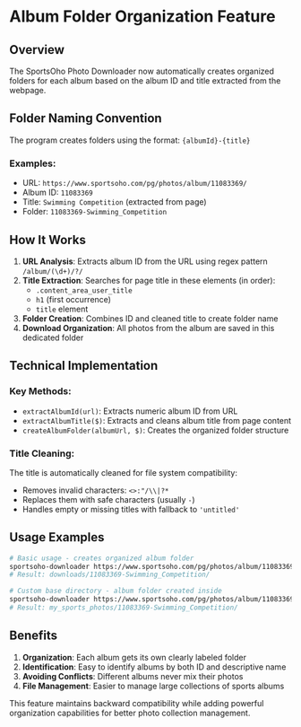 # Album Folder Organization Feature

## Overview

The SportsOho Photo Downloader now automatically creates organized folders for each album based on the album ID and title extracted from the webpage.

## Folder Naming Convention

The program creates folders using the format: `{albumId}-{title}`

### Examples:
- URL: `https://www.sportsoho.com/pg/photos/album/11083369/`
- Album ID: `11083369`
- Title: `Swimming Competition` (extracted from page)
- Folder: `11083369-Swimming_Competition`

## How It Works

1. **URL Analysis**: Extracts album ID from the URL using regex pattern `/album/(\d+)/?/`
2. **Title Extraction**: Searches for page title in these elements (in order):
   - `.content_area_user_title`
   - `h1` (first occurrence)
   - `title` element
3. **Folder Creation**: Combines ID and cleaned title to create folder name
4. **Download Organization**: All photos from the album are saved in this dedicated folder

## Technical Implementation

### Key Methods:

- `extractAlbumId(url)`: Extracts numeric album ID from URL
- `extractAlbumTitle($)`: Extracts and cleans album title from page content
- `createAlbumFolder(albumUrl, $)`: Creates the organized folder structure

### Title Cleaning:

The title is automatically cleaned for file system compatibility:
- Removes invalid characters: `<>:"/\\|?*`
- Replaces them with safe characters (usually `-`)
- Handles empty or missing titles with fallback to `'untitled'`

## Usage Examples

```bash
# Basic usage - creates organized album folder
sportsoho-downloader https://www.sportsoho.com/pg/photos/album/11083369/
# Result: downloads/11083369-Swimming_Competition/

# Custom base directory - album folder created inside
sportsoho-downloader https://www.sportsoho.com/pg/photos/album/11083369/ -d my_sports_photos
# Result: my_sports_photos/11083369-Swimming_Competition/
```

## Benefits

1. **Organization**: Each album gets its own clearly labeled folder
2. **Identification**: Easy to identify albums by both ID and descriptive name
3. **Avoiding Conflicts**: Different albums never mix their photos
4. **File Management**: Easier to manage large collections of sports albums

This feature maintains backward compatibility while adding powerful organization capabilities for better photo collection management.